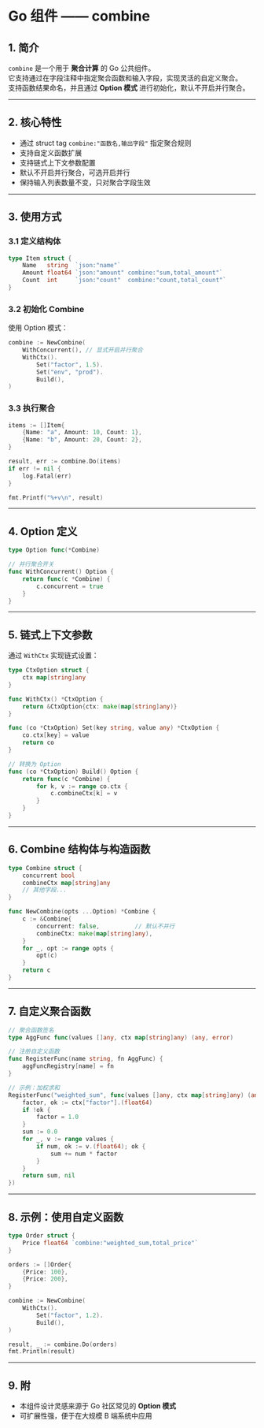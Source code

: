# Go 组件 —— combine

## 1. 简介

`combine` 是一个用于 **聚合计算** 的 Go 公共组件。  
它支持通过在字段注释中指定聚合函数和输入字段，实现灵活的自定义聚合。  
支持函数结果命名，并且通过 **Option 模式** 进行初始化，默认不开启并行聚合。

---

## 2. 核心特性

- 通过 struct tag `combine:"函数名,输出字段"` 指定聚合规则
- 支持自定义函数扩展
- 支持链式上下文参数配置
- 默认不开启并行聚合，可选开启并行
- 保持输入列表数量不变，只对聚合字段生效

---

## 3. 使用方式

### 3.1 定义结构体

```go
type Item struct {
    Name   string  `json:"name"`
    Amount float64 `json:"amount" combine:"sum,total_amount"`
    Count  int     `json:"count"  combine:"count,total_count"`
}
```

### 3.2 初始化 Combine

使用 Option 模式：

```go
combine := NewCombine(
    WithConcurrent(), // 显式开启并行聚合
    WithCtx().
        Set("factor", 1.5).
        Set("env", "prod").
        Build(),
)
```

### 3.3 执行聚合

```go
items := []Item{
    {Name: "a", Amount: 10, Count: 1},
    {Name: "b", Amount: 20, Count: 2},
}

result, err := combine.Do(items)
if err != nil {
    log.Fatal(err)
}

fmt.Printf("%+v\n", result)
```

---

## 4. Option 定义

```go
type Option func(*Combine)

// 并行聚合开关
func WithConcurrent() Option {
    return func(c *Combine) {
        c.concurrent = true
    }
}
```

---

## 5. 链式上下文参数

通过 `WithCtx` 实现链式设置：

```go
type CtxOption struct {
    ctx map[string]any
}

func WithCtx() *CtxOption {
    return &CtxOption{ctx: make(map[string]any)}
}

func (co *CtxOption) Set(key string, value any) *CtxOption {
    co.ctx[key] = value
    return co
}

// 转换为 Option
func (co *CtxOption) Build() Option {
    return func(c *Combine) {
        for k, v := range co.ctx {
            c.combineCtx[k] = v
        }
    }
}
```

---

## 6. Combine 结构体与构造函数

```go
type Combine struct {
    concurrent bool
    combineCtx map[string]any
    // 其他字段...
}

func NewCombine(opts ...Option) *Combine {
    c := &Combine{
        concurrent: false,          // 默认不并行
        combineCtx: make(map[string]any),
    }
    for _, opt := range opts {
        opt(c)
    }
    return c
}
```

---

## 7. 自定义聚合函数

```go
// 聚合函数签名
type AggFunc func(values []any, ctx map[string]any) (any, error)

// 注册自定义函数
func RegisterFunc(name string, fn AggFunc) {
    aggFuncRegistry[name] = fn
}

// 示例：加权求和
RegisterFunc("weighted_sum", func(values []any, ctx map[string]any) (any, error) {
    factor, ok := ctx["factor"].(float64)
    if !ok {
        factor = 1.0
    }
    sum := 0.0
    for _, v := range values {
        if num, ok := v.(float64); ok {
            sum += num * factor
        }
    }
    return sum, nil
})
```

---

## 8. 示例：使用自定义函数

```go
type Order struct {
    Price float64 `combine:"weighted_sum,total_price"`
}

orders := []Order{
    {Price: 100},
    {Price: 200},
}

combine := NewCombine(
    WithCtx().
        Set("factor", 1.2).
        Build(),
)

result, _ := combine.Do(orders)
fmt.Println(result)
```

---

## 9. 附

- 本组件设计灵感来源于 Go 社区常见的 **Option 模式**
- 可扩展性强，便于在大规模 B 端系统中应用
